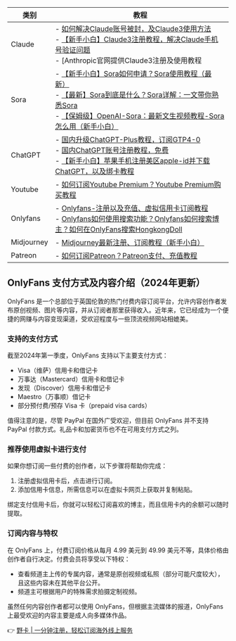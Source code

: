 | 类别      | 教程                                                                                     |
|-----------|------------------------------------------------------------------------------------------|
| Claude    | - [如何解决Claude账号被封，及Claude3使用方法](https://bit.ly/bewildcard)              <br>- [【新手小白】Claude3注册教程，解决Claude手机号验证问题](https://bit.ly/bewildcard) <br>- [Anthropic官网提供Claude3注册及使用教程|以及如何预防封号](https://bit.ly/bewildcard) |
| Sora      | - [【新手小白】Sora如何申请？Sora使用教程（最新）](https://bit.ly/bewildcard)         <br>- [【最新】Sora到底是什么？Sora详解：一文带你熟悉Sora](https://bit.ly/bewildcard) <br>- [【保姆级】OpenAI-Sora：最新文生视频教程-Sora怎么用（新手小白）](https://bit.ly/bewildcard)  |
| ChatGPT   | - [国内升级ChatGPT-Plus教程，订阅GTP4-0](https://bit.ly/bewildcard)                    <br>- [国内ChatGPT账号注册教程，免费](https://bit.ly/bewildcard) <br>- [【新手小白】苹果手机注册美区apple-id并下载ChatGPT，以及绑卡教程](https://bit.ly/bewildcard) |
| Youtube    | - [如何订阅Youtube Premium？Youtube Premium购买教程](https://bit.ly/bewildcard)       |
| Onlyfans  | - [Onlyfans-注册以及充值、虚拟信用卡订阅教程](https://bit.ly/bewildcard)           <br>- [Onlyfans如何使用搜索功能？Onlyfans如何搜索博主？如何在OnlyFans搜索HongkongDoll](https://bit.ly/bewildcard) |
| Midjourney | - [Midjourney最新注册、订阅教程（新手小白）](https://bit.ly/bewildcard)               |
| Patreon   | - [如何订阅Patreon？Patreon支付、充值教程](https://bit.ly/bewildcard)                |

## OnlyFans 支付方式及内容介绍（2024年更新）

OnlyFans 是一个总部位于英国伦敦的热门付费内容订阅平台，允许内容创作者发布原创视频、图片等内容，并从订阅者那里获得收入。近年来，它已经成为一个便捷的网赚与内容变现渠道，受欢迎程度与一些顶流视频网站相媲美。

### 支持的支付方式

截至2024年第一季度，OnlyFans 支持以下主要支付方式：

- Visa（维萨）信用卡和借记卡
- 万事达（Mastercard）信用卡和借记卡
- 发现（Discover）信用卡和借记卡
- Maestro（万事顺）借记卡
- 部分预付费/预存 Visa 卡（prepaid visa cards）

值得注意的是，尽管 PayPal 在国外广受欢迎，但目前 OnlyFans 并不支持 PayPal 付款方式。礼品卡和加密货币也不在可用支付方式之列。

### 推荐使用虚拟卡进行支付

如果你想订阅一些付费的创作者，以下步骤将帮助你完成：

1. 注册虚拟信用卡后，点击进行订阅。
2. 添加信用卡信息，所需信息可以在虚拟卡网页上获取并复制粘贴。

绑定支付信用卡后，你就可以轻松订阅喜欢的博主，而且信用卡内的余额可以随时提取。

### 订阅内容与特权

在 OnlyFans 上，付费订阅价格从每月 4.99 美元到 49.99 美元不等，具体价格由创作者自行决定。付费会员将享受以下特权：

- 查看频道主上传的专属内容，通常是原创视频或私照（部分可能尺度较大），且这些内容未在其他平台公开。
- 频道主可根据用户的特殊需求拍摄定制视频。

虽然任何内容创作者都可以使用 OnlyFans，但根据主流媒体的报道，OnlyFans 上最受欢迎的内容主要是成人向多媒体作品。

👉 [野卡 | 一分钟注册，轻松订阅海外线上服务](https://bit.ly/bewildcard)